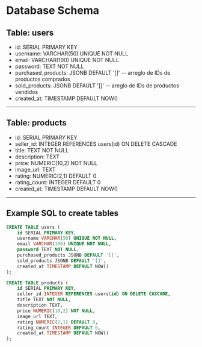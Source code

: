 # Database Schema

## Table: users

- id: SERIAL PRIMARY KEY
- username: VARCHAR(50) UNIQUE NOT NULL
- email: VARCHAR(100) UNIQUE NOT NULL
- password: TEXT NOT NULL
- purchased_products: JSONB DEFAULT '[]' -- arreglo de IDs de productos comprados
- sold_products: JSONB DEFAULT '[]' -- areglo de IDs de productos vendidos
- created_at: TIMESTAMP DEFAULT NOW()

---

## Table: products

- id: SERIAL PRIMARY KEY
- seller_id: INTEGER REFERENCES users(id) ON DELETE CASCADE
- title: TEXT NOT NULL
- description: TEXT
- price: NUMERIC(10,2) NOT NULL
- image_url: TEXT
- rating: NUMERIC(2,1) DEFAULT 0
- rating_count: INTEGER DEFAULT 0
- created_at: TIMESTAMP DEFAULT NOW()

---

## Example SQL to create tables

```sql
CREATE TABLE users (
    id SERIAL PRIMARY KEY,
    username VARCHAR(50) UNIQUE NOT NULL,
    email VARCHAR(100) UNIQUE NOT NULL,
    password TEXT NOT NULL,
    purchased_products JSONB DEFAULT '[]',
    sold_products JSONB DEFAULT '[]',
    created_at TIMESTAMP DEFAULT NOW()
);

CREATE TABLE products (
    id SERIAL PRIMARY KEY,
    seller_id INTEGER REFERENCES users(id) ON DELETE CASCADE,
    title TEXT NOT NULL,
    description TEXT,
    price NUMERIC(10,2) NOT NULL,
    image_url TEXT,
    rating NUMERIC(2,1) DEFAULT 0,
    rating_count INTEGER DEFAULT 0,
    created_at TIMESTAMP DEFAULT NOW()
);
```
